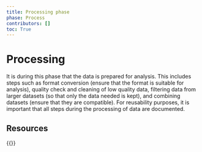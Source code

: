 ```yaml
---
title: Processing phase
phase: Process
contributors: []
toc: True
---
```


# Processing
It is during this phase that the data is prepared for analysis. This includes steps such as format conversion (ensure that the format is suitable for analysis), quality check and cleaning of low quality data, filtering data from larger datasets (so that only the data needed is kept), and combining datasets (ensure that they are compatible). For reusability purposes, it is important that all steps during the processing of data are documented.

## Resources
{{<resources-per-page >}}
